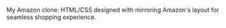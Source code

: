 My Amazon clone: HTML/CSS designed with mirroring Amazon's layout for seamless shopping experience.
